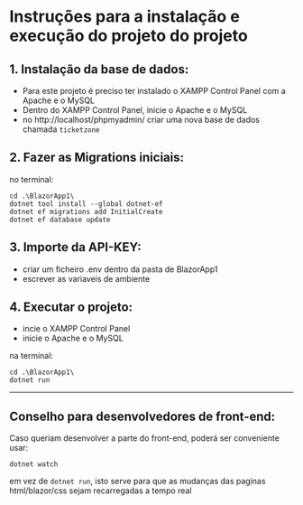 # Instruções para a instalação e execução do projeto do projeto

## 1. Instalação da base de dados:
- Para este projeto é preciso ter instalado o XAMPP Control Panel com a Apache e o MySQL
- Dentro do XAMPP Control Panel, inicie o Apache e o MySQL
- no http://localhost/phpmyadmin/ criar uma nova base de dados chamada ``ticketzone``

## 2. Fazer as Migrations iniciais:
no terminal:
```
cd .\BlazorApp1\
dotnet tool install --global dotnet-ef
dotnet ef migrations add InitialCreate 
dotnet ef database update
```


## 3. Importe da API-KEY:
- criar um ficheiro .env dentro da pasta de BlazorApp1
- escrever as variaveis de ambiente

## 4. Executar o projeto:
- incie o XAMPP Control Panel
- inicie o Apache e o MySQL

na terminal:
```
cd .\BlazorApp1\
dotnet run
```
___

## Conselho para desenvolvedores de front-end:

Caso queriam desenvolver a parte do front-end, poderá ser conveniente usar:
```
dotnet watch
```
em vez de ``dotnet run``, isto serve para que as mudanças das paginas html/blazor/css sejam recarregadas a tempo real